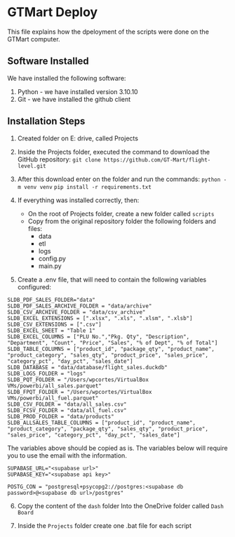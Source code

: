 # GTMart Deploy

This file explains how the dpeloyment of the scripts were done on the GTMart computer.

## Software Installed

We have installed the following software:

1) Python - we have installed version 3.10.10
2) Git - we have installed the github client


## Installation Steps

1) Created folder on E: drive, called Projects

2) Inside the Projects folder, executed the command to download the GitHub repository: 
   `git clone https://github.com/GT-Mart/flight-level.git` 

3) After this download enter on the folder and run the commands:
   `python -m venv venv`
   `pip install -r requirements.txt`

4) If everything was installed correctly, then:
   - On the root of Projects folder, create a new folder called `scripts`
   - Copy from the original repository folder the following folders and files:
     - data
     - etl
     - logs
     - config.py
     - main.py

5) Create a .env file, that will need to contain the following variables configured:
```
SLDB_PDF_SALES_FOLDER="data"
SLDB_PDF_SALES_ARCHIVE_FOLDER = "data/archive"
SLDB_CSV_ARCHIVE_FOLDER = "data/csv_archive"
SLDB_EXCEL_EXTENSIONS = [".xlsx", ".xls", ".xlsm", ".xlsb"]
SLDB_CSV_EXTENSIONS = [".csv"]
SLDB_EXCEL_SHEET = "Table 1"
SLDB_EXCEL_COLUMNS = ["PLU No.","Pkg. Qty", "Description", "Department", "Count", "Price", "Sales", "% of Dept", "% of Total"]
SLDB_TABLE_COLUMNS = ["product_id", "package_qty", "product_name", "product_category", "sales_qty", "product_price", "sales_price", "category_pct", "day_pct", "sales_date"]
SLDB_DATABASE = "data/database/flight_sales.duckdb"
SLDB_LOGS_FOLDER = "logs"
SLDB_PQT_FOLDER = "/Users/wpcortes/VirtualBox VMs/powerbi/all_sales.parquet"
SLDB_FPQT_FOLDER = "/Users/wpcortes/VirtualBox VMs/powerbi/all_fuel.parquet"
SLDB_CSV_FOLDER = "data/all_sales.csv"
SLDB_FCSV_FOLDER = "data/all_fuel.csv"
SLDB_PROD_FOLDER = "data/products"
SLDB_ALLSALES_TABLE_COLUMNS = ["product_id", "product_name", "product_category", "package_qty", "sales_qty", "product_price", "sales_price", "category_pct", "day_pct", "sales_date"]
```

The variables above should be copied as is. The variables below will require you to use the email with the information.

```
SUPABASE_URL="<supabase url>"
SUPABASE_KEY="<supabase api key>"

POSTG_CON = "postgresql+psycopg2://postgres:<supabase db password>@<supabase db url>/postgres"
```

6) Copy the content of the `dash` folder Into the OneDrive folder called `Dash Board`

7) Inside the `Projects` folder create one .bat file for each script